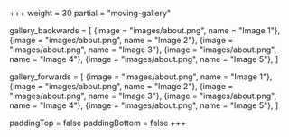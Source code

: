 +++
weight = 30
partial = "moving-gallery"

gallery_backwards = [
  {image = "images/about.png", name = "Image 1"},
  {image = "images/about.png", name = "Image 2"},
  {image = "images/about.png", name = "Image 3"},
  {image = "images/about.png", name = "Image 4"},
  {image = "images/about.png", name = "Image 5"},
]

gallery_forwards = [
  {image = "images/about.png", name = "Image 1"},
  {image = "images/about.png", name = "Image 2"},
  {image = "images/about.png", name = "Image 3"},
  {image = "images/about.png", name = "Image 4"},
  {image = "images/about.png", name = "Image 5"},
]

paddingTop = false
paddingBottom = false
+++